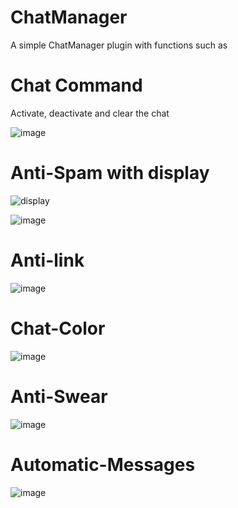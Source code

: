 # ChatManager
A simple ChatManager plugin with functions such as

# Chat Command

Activate, deactivate and clear the chat

![image](https://github.com/NoobzinhoFLAME/ChatManager/assets/161374215/09f75788-2d46-44f8-b2c4-95b5bbeeba3e)

# Anti-Spam with display

![display](https://github.com/NoobzinhoFLAME/ChatManager/assets/161374215/db665e3a-28c0-4260-8acc-d68c4da631ec)

![image](https://github.com/NoobzinhoFLAME/ChatManager/assets/161374215/9b606f20-c14d-47ea-a6ad-4d6b97abcbc6)

# Anti-link

![image](https://github.com/NoobzinhoFLAME/ChatManager/assets/161374215/f8ed5ee6-d5b0-4cf7-adff-c62781625907)

# Chat-Color 

![image](https://github.com/NoobzinhoFLAME/ChatManager/assets/161374215/594b5dea-1b8f-472e-99a3-6073ba11ceb6)

# Anti-Swear

![image](https://github.com/NoobzinhoFLAME/ChatManager/assets/161374215/24cdec90-0763-4b56-b4fa-3fb346b44732)

# Automatic-Messages

![image](https://github.com/NoobzinhoFLAME/ChatManager/assets/161374215/31c802d5-393c-4580-898c-772a2f0494b5)






